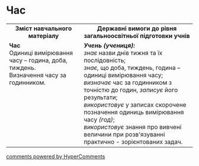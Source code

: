 <div id="hypercomments_widget" class="js-hypercomments-widget invisible"></div>

# Час
<table>
  <tr>
    <td width="40%" align="center"><b>Зміст навчального матеріалу<b></td>
    <td width="60%" align="center"><b>Державні вимоги до рівня загальноосвітньої підготовки учнів</b></td>
  </tr>
  <tr>
    <td width="40%" style="vertical-align:top !important;"><b>Час</b><br>
Одиниці вимірювання часу – година, доба, тиждень.<br>
Визначення часу за годинником.<br></td>
    <td width="60%" style="vertical-align:top !important;"><i><b>Учень (учениця):</b></i><br>
<i>знає</i> назви днів тижня та їх послідовність;<br>
<i>знає,</i> що доба, тиждень, година – одиниці вимірювання часу;<br>
<i>визначає</i> час за годинником з точністю до годин, <i>записує</i> його результати;<br>
<i>використовує</i> у записах скорочене позначення одиниць вимірювання часу <i>(год)</i>;<br>
<i>використовує</i> знання про вивчені величини при розв'язуванні практично - зорієнтованих задач.<br></td>
  </tr>
</table>

<div class="js-hypercomments-container">
    <a href="http://hypercomments.com" class="hc-link" title="comments widget">comments powered by HyperComments</a>
</div>